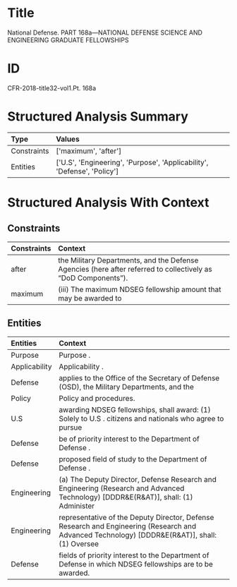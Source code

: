 # Title

 National Defense. PART 168a—NATIONAL DEFENSE SCIENCE AND ENGINEERING GRADUATE FELLOWSHIPS


# ID

 CFR-2018-title32-vol1.Pt. 168a


# Structured Analysis Summary

| Type        | Values                                                                  |
|:------------|:------------------------------------------------------------------------|
| Constraints | ['maximum', 'after']                                                    |
| Entities    | ['U.S', 'Engineering', 'Purpose', 'Applicability', 'Defense', 'Policy'] |


# Structured Analysis With Context

 


## Constraints

| Constraints   | Context                                                                                                                    |
|:--------------|:---------------------------------------------------------------------------------------------------------------------------|
| after         | the Military Departments, and the Defense Agencies (here after  referred to collectively as &#8220;DoD Components&#8221;). |
| maximum       | (iii) The  maximum NDSEG fellowship amount that may be awarded to                                                          |


## Entities

| Entities      | Context                                                                                                                                               |
|:--------------|:------------------------------------------------------------------------------------------------------------------------------------------------------|
| Purpose       | Purpose .                                                                                                                                             |
| Applicability | Applicability .                                                                                                                                       |
| Defense       | applies to the Office of the Secretary of Defense  (OSD), the Military Departments, and the                                                           |
| Policy        | Policy  and procedures.                                                                                                                               |
| U.S           | awarding NDSEG fellowships, shall award: (1) Solely to U.S . citizens and nationals who agree to pursue                                               |
| Defense       | be of priority interest to the Department of Defense .                                                                                                |
| Defense       | proposed field of study to the Department of Defense .                                                                                                |
| Engineering   | (a) The Deputy Director, Defense Research and  Engineering (Research and Advanced Technology) [DDDR&amp;E(R&amp;AT)], shall: (1) Administer           |
| Engineering   | representative of the Deputy Director, Defense Research and Engineering (Research and Advanced Technology) [DDDR&amp;E(R&amp;AT)], shall: (1) Oversee |
| Defense       | fields of priority interest to the Department of Defense  in which NDSEG fellowships are to be awarded.                                               |


